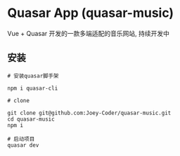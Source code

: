 # Quasar App (quasar-music)

Vue + Quasar 开发的一款多端适配的音乐网站, 持续开发中

## 安装

```
# 安装quasar脚手架

npm i quasar-cli

# clone

git clone git@github.com:Joey-Coder/quasar-music.git
cd quasar-music
npm i

# 启动项目
quasar dev

```

